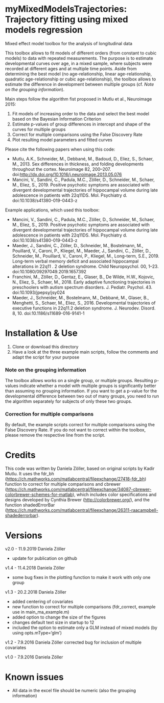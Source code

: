 # myMixedModelsTrajectories: Trajectory fitting using mixed models regression
Mixed effect model toolbox for the analysis of longitudinal data

This toolbox allows to fit models of different orders (from constant to cubic models) to data with repeated measurements. The purpose is to estimate developmental curves over age, in a mixed sample, where subjects were recorded at different ages and at multiple time points. Aside from determining the best model (no age-relationship, linear age-relationship, quadratic age-relationship or cubic age-relationship), the toolbox allows to estimate the difference in development between multiple groups (cf. *Note on the grouping information*).

Main steps follow the algorithm fist proposed in Mutlu et al., Neuroimage 2015:
  1. Fit models of increasing order to the data and select the best model based on the Bayesian Information Criterion
  2. Estimate p-values of group differences in intercept and shape of the curves for multiple groups
  3. Correct for multiple comparisons using the False Discovery Rate
  4. Plot resulting model parameters and fitted curves
  
Please cite the following papers when using this code:
- Mutlu, A.K., Schneider, M., Debbané, M., Badoud, D., Eliez, S., Schaer, M., 2013. Sex differences in thickness, and folding developments throughout the cortex. Neuroimage 82, 200–207. doi:http://dx.doi.org/10.1016/j.neuroimage.2013.05.076
- Mancini, V., Sandini, C., Padula, M.C., Zöller, D., Schneider, M., Schaer, M., Eliez, S., 2019. Positive psychotic symptoms are associated with divergent developmental trajectories of hippocampal volume during late adolescence in patients with 22q11DS. Mol. Psychiatry d. doi:10.1038/s41380-019-0443-z
    
Example applications, which used this toolbox:
- Mancini, V., Sandini, C., Padula, M.C., Zöller, D., Schneider, M., Schaer, M., Eliez, S., 2019. Positive psychotic symptoms are associated with divergent developmental trajectories of hippocampal volume during late adolescence in patients with 22q11DS. Mol. Psychiatry d. doi:10.1038/s41380-019-0443-z
- Maeder, J., Sandini, C., Zöller, D., Schneider, M., Bostelmann, M., Pouillard, V., Caroni, P., Kliegel, M., Maeder, J., Sandini, C., Zöller, D., Schneider, M., Pouillard, V., Caroni, P., Kliegel, M., Long-term, S.E., 2019. Long-term verbal memory deficit and associated hippocampal alterations in 22q11 . 2 deletion syndrome. Child Neuropsychol. 00, 1–23. doi:10.1080/09297049.2019.1657392
- Franchini, M., Zöller, D., Gentaz, E., Glaser, B., De Wilde, H.W., Kojovic, N., Eliez, S., Schaer, M., 2018. Early adaptive functioning trajectories in preschoolers with autism spectrum disorders. J. Pediatr. Psychol. 43. doi:10.1093/jpepsy/jsy024
- Maeder, J., Schneider, M., Bostelmann, M., Debbané, M., Glaser, B., Menghetti, S., Schaer, M., Eliez, S., 2016. Developmental trajectories of executive functions in 22q11.2 deletion syndrome. J. Neurodev. Disord. 8, 10. doi:10.1186/s11689-016-9141-1

# Installation & Use
1. Clone or download this directory
2. Have a look at the three example main scripts, follow the comments and adapt the script for your purpose

### Note on the grouping information
The toolbox allows works on a single group, or multiple groups. Resulting p-values indicate whether a model with multiple groups is significantly better than assuming no grouping information. If you want to get a p-value for the developmental difference between two out of many groups, you need to run the algorithm separately for subjects of only these two groups.

### Correction for multiple comparisons
By default, the example scripts correct for multiple comparisons using the False Discovery Rate. If you do not want to correct within the toolbox, please remove the respective line from the script.

# Credits
This code was written by Daniela Zöller, based on original scripts by Kadir Mutlu. It uses the fdr_bh (https://ch.mathworks.com/matlabcentral/fileexchange/27418-fdr_bh) function to correct for multiple comparisons and cbrewer (https://ch.mathworks.com/matlabcentral/fileexchange/34087-cbrewer-colorbrewer-schemes-for-matlab), which includes color specifications and designs developed by Cynthia Brewer (http://colorbrewer.org/), and the function shadedErrorBar (https://ch.mathworks.com/matlabcentral/fileexchange/26311-raacampbell-shadederrorbar).

# Versions
v2.0 - 11.9.2019 Daniela Zöller
- update for publication on github

v1.4 - 11.4.2018 Daniela Zöller
- some bug fixes in the plotting function to make it work with only one group

v1.3 - 20.2.2018 Daniela Zöller
- added centering of covariates
- new function to correct for multiple comparisons (fdr_correct, example use in main_ma_example.m)
- added option to change the size of the figures
- changes default text size in startup to 12
- included the option to estimate only a GLM instead of mixed models (by using opts.mType=‘glm’)

v1.2  - 7.9.2016 Daniela Zöller
corrected bug for inclusion of multiple covariates

v1.0 - 7.9.2016 Daniela Zöller


# Known issues
- All data in the excel file should be numeric (also the grouping information)



